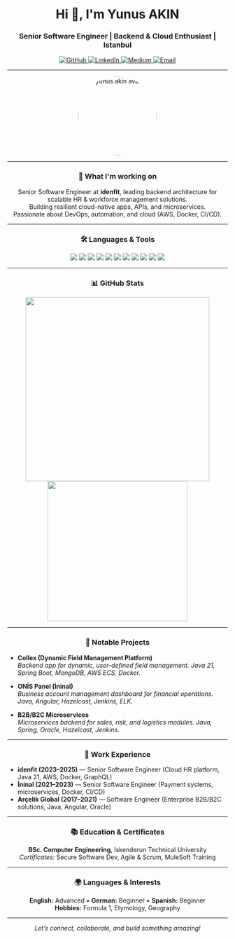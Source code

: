 <!-- Banner or animated GIF (optional, comment/remove if you don’t want) -->
<!-- <img src="https://some/banner.gif" align="center" /> -->

<h1 align="center">Hi 👋, I'm Yunus AKIN</h1>
<h3 align="center">Senior Software Engineer | Backend & Cloud Enthusiast | Istanbul</h3>

<p align="center">
  <a href="https://github.com/yunusakin" target="_blank">
    <img src="https://img.shields.io/github/followers/yunusakin?label=GitHub&style=social" alt="GitHub"/>
  </a>
  <a href="https://linkedin.com/in/yunusakinn" target="_blank">
    <img src="https://img.shields.io/badge/LinkedIn-Follow-blue?logo=linkedin&style=flat-square" alt="LinkedIn"/>
  </a>
  <a href="https://medium.com/@yunusakinn" target="_blank">
    <img src="https://img.shields.io/badge/Medium-Read-black?logo=medium&style=flat-square" alt="Medium"/>
  </a>
  <a href="mailto:info.yunus.akin@gmail.com">
    <img src="https://img.shields.io/badge/Email-Contact-red?logo=gmail&style=flat-square" alt="Email"/>
  </a>
</p>

---

<p align="center">
  <img src="https://avatars.githubusercontent.com/u/22222022?v=4" width="180" alt="yunus akin avatar" style="border-radius:50%">
</p>

---

<h3 align="center">🔭 What I'm working on</h3>
<p align="center">
  Senior Software Engineer at <strong>idenfit</strong>, leading backend architecture for scalable HR & workforce management solutions.<br/>
  Building resilient cloud-native apps, APIs, and microservices.<br/>
  Passionate about DevOps, automation, and cloud (AWS, Docker, CI/CD).
</p>

---

<h3 align="center">🛠️ Languages & Tools</h3>
<p align="center">
  <img src="https://img.shields.io/badge/Java-ED8B00?style=for-the-badge&logo=java&logoColor=white"/>
  <img src="https://img.shields.io/badge/Spring-6DB33F?style=for-the-badge&logo=spring&logoColor=white"/>
  <img src="https://img.shields.io/badge/MongoDB-4EA94B?style=for-the-badge&logo=mongodb&logoColor=white"/>
  <img src="https://img.shields.io/badge/MySQL-4479A1?style=for-the-badge&logo=mysql&logoColor=white"/>
  <img src="https://img.shields.io/badge/GraphQL-E10098?style=for-the-badge&logo=graphql&logoColor=white"/>
  <img src="https://img.shields.io/badge/Docker-2496ED?style=for-the-badge&logo=docker&logoColor=white"/>
  <img src="https://img.shields.io/badge/AWS-232F3E?style=for-the-badge&logo=amazon-aws&logoColor=white"/>
  <img src="https://img.shields.io/badge/Jenkins-D24939?style=for-the-badge&logo=jenkins&logoColor=white"/>
  <img src="https://img.shields.io/badge/Redis-DC382D?style=for-the-badge&logo=redis&logoColor=white"/>
  <img src="https://img.shields.io/badge/Linux-FCC624?style=for-the-badge&logo=linux&logoColor=black"/>
  <img src="https://img.shields.io/badge/Angular-DD0031?style=for-the-badge&logo=angular&logoColor=white"/>
</p>

---

<h3 align="center">📊 GitHub Stats</h3>
<p align="center">
  <img src="https://github-readme-stats.vercel.app/api?username=yunusakin&show_icons=true&theme=react" width="420"/>
  <img src="https://github-readme-stats.vercel.app/api/top-langs/?username=yunusakin&layout=compact&theme=react" width="320"/>
</p>

---

<h3 align="center">🌟 Notable Projects</h3>

- **Collex (Dynamic Field Management Platform)**  
  _Backend app for dynamic, user-defined field management. Java 21, Spring Boot, MongoDB, AWS ECS, Docker._

- **ONİS Panel (İninal)**  
  _Business account management dashboard for financial operations. Java, Angular, Hazelcast, Jenkins, ELK._

- **B2B/B2C Microservices**  
  _Microservices backend for sales, risk, and logistics modules. Java, Spring, Oracle, Hazelcast, Jenkins._

---

<h3 align="center">💼 Work Experience</h3>

- **idenfit (2023–2025)** — Senior Software Engineer (Cloud HR platform, Java 21, AWS, Docker, GraphQL)
- **İninal (2021–2023)** — Senior Software Engineer (Payment systems, microservices, Docker, CI/CD)
- **Arçelik Global (2017–2021)** — Software Engineer (Enterprise B2B/B2C solutions, Java, Angular, Oracle)

---

<h3 align="center">📚 Education & Certificates</h3>
<p align="center">
  <strong>BSc. Computer Engineering</strong>, İskenderun Technical University<br/>
  <em>Certificates:</em> Secure Software Dev, Agile & Scrum, MuleSoft Training
</p>

---

<h3 align="center">🌍 Languages & Interests</h3>
<p align="center">
  <strong>English:</strong> Advanced • <strong>German:</strong> Beginner • <strong>Spanish:</strong> Beginner<br/>
  <strong>Hobbies:</strong> Formula 1, Etymology, Geography
</p>

---

<p align="center">
  <em>Let’s connect, collaborate, and build something amazing!</em>
</p>
